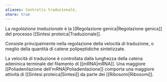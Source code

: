 ```yaml
---
aliases: Controllo traduzionale,
share: true
---
```

La *regolazione traduzionale* è la [[Regolazione genica|Regolazione genica]] del processo [[Sintesi proteica|Traduzionale]].

Consiste principalmente nella regolazione della velocità di traduzione, o meglio della quantità di catene polipeptidiche sintetizzate.

La velocità di traduzione è controllata dalla lunghezza della catena adeninica terminale del filamento di [[mRNA|mRNA]].
Una maggiore [[Poliadenilazione dell'mRNA|Poliadenilazione]] comporta una maggiore attività di [[Sintesi proteica|Sintesi]] da parte dei [[Ribosomi|Ribosomi]].